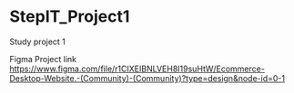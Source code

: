 # StepIT_Project1

Study project 1

Figma Project link
https://www.figma.com/file/r1CIXEIBNLVEH8I19suHtW/Ecommerce-Desktop-Website.-(Community)-(Community)?type=design&node-id=0-1
